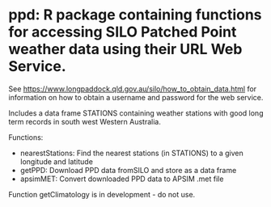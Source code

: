 ppd:  R package containing functions for accessing SILO Patched Point weather data using their URL Web Service.
====================================================

See https://www.longpaddock.qld.gov.au/silo/how_to_obtain_data.html for information on how to obtain a username and password for the web service.

Includes a data frame STATIONS containing weather stations with good long term records in south west Western Australia.

Functions:
* nearestStations: Find the nearest stations (in STATIONS) to a given longitude and latitude
* getPPD: Download PPD data fromSILO and store as a data frame
* apsimMET: Convert downloaded PPD data to APSIM .met file

Function getClimatology is in development - do not use.